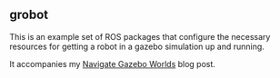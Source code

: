 grobot
---

This is an example set of ROS packages that configure the necessary resources for getting a robot in a gazebo simulation up and running.

It accompanies my [Navigate Gazebo Worlds](http://nlamprian.me/blog/software/ros/2019/12/26/navigate-gazebo-worlds/) blog post.
